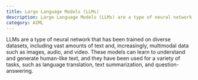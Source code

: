 ```yaml
---
title: Large Language Models (LLMs)
description: Large Language Models (LLMs) are a type of neural network that has been trained on diverse datasets, including vast amounts of text and, increasingly, multimodal data such as images, audio, and video.
category: AIML
---
```


LLMs are a type of neural network that has been trained on diverse datasets, including vast amounts of text and, increasingly, multimodal data such as images, audio, and video. These models can learn to understand and generate human-like text, and they have been used for a variety of tasks, such as language translation, text summarization, and question-answering.
